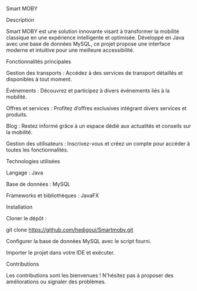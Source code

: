 Smart MOBY

Description

Smart MOBY est une solution innovante visant à transformer la mobilité classique en une expérience intelligente et optimisée.
Développé en Java avec une base de données MySQL, ce projet propose une interface moderne et intuitive pour une meilleure accessibilité.

Fonctionnalités principales

Gestion des transports : Accédez à des services de transport détaillés et disponibles à tout moment.

Événements : Découvrez et participez à divers événements liés à la mobilité.

Offres et services : Profitez d’offres exclusives intégrant divers services et produits.

Blog : Restez informé grâce à un espace dédié aux actualités et conseils sur la mobilité.

Gestion des utilisateurs : Inscrivez-vous et créez un compte pour accéder à toutes les fonctionnalités.

Technologies utilisées

Langage : Java

Base de données : MySQL

Frameworks et bibliothèques : JavaFX

Installation

Cloner le dépôt :

git clone https://github.com/hedigoui/Smartmoby.git

Configurer la base de données MySQL avec le script fourni.

Importer le projet dans votre IDE et exécuter.

Contributions

Les contributions sont les bienvenues ! N'hésitez pas à proposer des améliorations ou signaler des problèmes.

